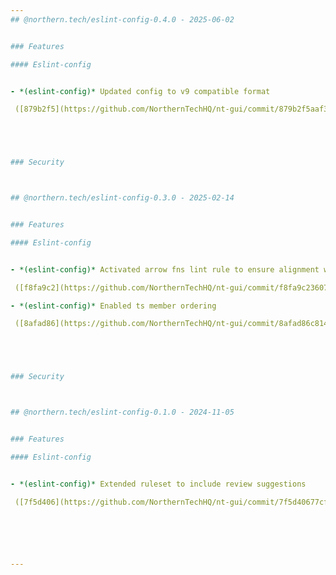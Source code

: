 ```yaml
---
## @northern.tech/eslint-config-0.4.0 - 2025-06-02


### Features

#### Eslint-config


- *(eslint-config)* Updated config to v9 compatible format

 ([879b2f5](https://github.com/NorthernTechHQ/nt-gui/commit/879b2f5aaf34d3335612d3f6a42aeaf5158b2130))  by @mzedel





### Security



## @northern.tech/eslint-config-0.3.0 - 2025-02-14


### Features

#### Eslint-config


- *(eslint-config)* Activated arrow fns lint rule to ensure alignment w/ codebase

 ([f8fa9c2](https://github.com/NorthernTechHQ/nt-gui/commit/f8fa9c236072bfd78bf89ed5a75db5270f93bc8c))  by @mzedel

- *(eslint-config)* Enabled ts member ordering

 ([8afad86](https://github.com/NorthernTechHQ/nt-gui/commit/8afad86c814f8036be806910bb437c81a672a28b))  by @mzedel





### Security



## @northern.tech/eslint-config-0.1.0 - 2024-11-05


### Features

#### Eslint-config


- *(eslint-config)* Extended ruleset to include review suggestions

 ([7f5d406](https://github.com/NorthernTechHQ/nt-gui/commit/7f5d40677cfd2d396f7e84d2171dfa64b36bfed8))  by @mzedel






---
```

